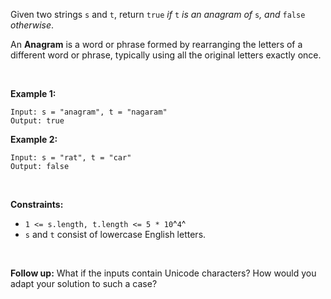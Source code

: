 Given two strings `s` and `t`, return `true` *if* `t` *is an anagram of*
`s`*, and* `false` *otherwise*.

An **Anagram** is a word or phrase formed by rearranging the letters of
a different word or phrase, typically using all the original letters
exactly once.

 

**Example 1:**

    Input: s = "anagram", t = "nagaram"
    Output: true

**Example 2:**

    Input: s = "rat", t = "car"
    Output: false

 

**Constraints:**

-   `1 <= s.length, t.length <= 5 * 10`^`4`^
-   `s` and `t` consist of lowercase English letters.

 

**Follow up:** What if the inputs contain Unicode characters? How would
you adapt your solution to such a case?
